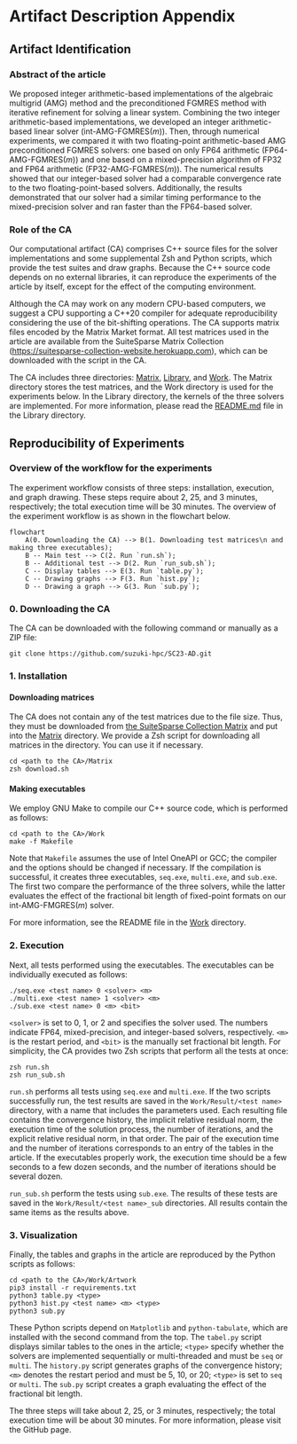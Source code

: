 # Artifact Description Appendix

## Artifact Identification

### Abstract of the article

We proposed integer arithmetic-based implementations of the algebraic multigrid (AMG) method and the preconditioned FGMRES method with iterative refinement for solving a linear system. Combining the two integer arithmetic-based implementations, we developed an integer arithmetic-based linear solver (int-AMG-FGMRES($m$)). Then, through numerical experiments, we compared it with two floating-point arithmetic-based AMG preconditioned FGMRES solvers: one based on only FP64 arithmetic (FP64-AMG-FGMRES($m$)) and one based on a mixed-precision algorithm of FP32 and FP64 arithmetic (FP32-AMG-FGMRES($m$)). The numerical results showed that our integer-based solver had a comparable convergence rate to the two floating-point-based solvers. Additionally, the results demonstrated that our solver had a similar timing performance to the mixed-precision solver and ran faster than the FP64-based solver.

### Role of the CA

Our computational artifact (CA) comprises C++ source files for the
solver implementations and some supplemental Zsh and Python scripts,
which provide the test suites and draw graphs. Because the C++ source
code depends on no external libraries, it can reproduce the experiments
of the article by itself, except for the effect of the computing
environment.

Although the CA may work on any modern CPU-based computers, we suggest a
CPU supporting a C++20 compiler for adequate reproducibility considering
the use of the bit-shifting operations. The CA supports matrix files
encoded by the Matrix Market format. All test matrices used in the
article are available from the SuiteSparse Matrix Collection
(https://suitesparse-collection-website.herokuapp.com), which can be downloaded with the script in the CA.

The CA includes three directories: [Matrix](Matrix), [Library](Library), and [Work](work). The Matrix directory stores the test matrices, and the Work directory is used for the experiments below. In the Library directory, the kernels of the three solvers are implemented. For more information, please read the [README.md](README.md) file in the Library directory.

## Reproducibility of Experiments

### Overview of the workflow for the experiments

The experiment workflow consists of three steps: installation, execution, and graph drawing. These steps require about 2, 25, and 3 minutes, respectively; the total execution time will be 30 minutes. The overview of the experiment workflow is as shown in the flowchart below.

```mermaid
flowchart
	A(0. Downloading the CA) --> B(1. Downloading test matrices\n and making three executables);
	B -- Main test --> C(2. Run `run.sh`);
	B -- Additional test --> D(2. Run `run_sub.sh`);
	C -- Display tables --> E(3. Run `table.py`);
	C -- Drawing graphs --> F(3. Run `hist.py`);
	D -- Drawing a graph --> G(3. Run `sub.py`);
```

### 0. Downloading the CA

The CA can be downloaded with the following command or manually as a ZIP file:

```shell
git clone https://github.com/suzuki-hpc/SC23-AD.git
```

### 1. Installation

#### Downloading matrices

The CA does not contain any of the test matrices due to the file size. Thus, they must be downloaded from [the SuiteSparse Collection Matrix](https://suitesparse-collection-website.herokuapp.com) and put into the [Matrix](Matrix) directory. We provide a Zsh script for downloading all matrices in the directory. You can use it if necessary.

```shell
cd <path to the CA>/Matrix
zsh download.sh
```

#### Making executables

We employ GNU Make to compile our C++ source code, which is performed as follows:

```shell
cd <path to the CA>/Work
make -f Makefile
```

Note that `Makefile` assumes the use of Intel OneAPI or GCC; the
compiler and the options should be changed if necessary. If the
compilation is successful, it creates three executables, `seq.exe`,
`multi.exe`, and `sub.exe`. The first two compare the performance of the
three solvers, while the latter evaluates the effect of the fractional
bit length of fixed-point formats on our int-AMG-FMGRES($m$) solver.

For more information, see the README file in the [Work](Work) directory.

### 2. Execution

Next, all tests performed using the executables. The executables can be
individually executed as follows:

```shell
./seq.exe <test name> 0 <solver> <m>
./multi.exe <test name> 1 <solver> <m>
./sub.exe <test name> 0 <m> <bit>
```

`<solver>` is set to 0, 1, or 2 and specifies the solver used. The
numbers indicate FP64, mixed-precision, and integer-based solvers,
respectively. `<m>` is the restart period, and `<bit>` is the manually
set fractional bit length. For simplicity, the CA provides two Zsh
scripts that perform all the tests at once:

```shell
zsh run.sh
zsh run_sub.sh
```

`run.sh` performs all tests using `seq.exe` and `multi.exe`. If the two
scripts successfully run, the test results are saved in the
`Work/Result/<test name>` directory, with a name that includes the
parameters used. Each resulting file contains the convergence history,
the implicit relative residual norm, the execution time of the solution
process, the number of iterations, and the explicit relative residual
norm, in that order. The pair of the execution time and the number of
iterations corresponds to an entry of the tables in the article. If the
executables properly work, the execution time should be a few seconds to
a few dozen seconds, and the number of iterations should be several
dozen.

`run_sub.sh` perform the tests using `sub.exe`. The results of
these tests are saved in the `Work/Result/<test name>_sub` directories.
All results contain the same items as the results above.

### 3. Visualization

Finally, the tables and graphs in the article are reproduced by the
Python scripts as follows:

```shell
cd <path to the CA>/Work/Artwork
pip3 install -r requirements.txt
python3 table.py <type>
python3 hist.py <test name> <m> <type>
python3 sub.py
```

These Python scripts depend on `Matplotlib` and `python-tabulate`, which
are installed with the second command from the top. The `tabel.py`
script displays similar tables to the ones in the article; `<type>`
specify whether the solvers are implemented sequentially or
multi-threaded and must be `seq` or `multi`. The `history.py` script
generates graphs of the convergence history; `<m>` denotes the restart
period and must be 5, 10, or 20; `<type>` is set to `seq` or `multi`.
The `sub.py` script creates a graph evaluating the effect of the
fractional bit length.

The three steps will take about 2, 25, or 3 minutes, respectively; the
total execution time will be about 30 minutes. For more information,
please visit the GitHub page.
